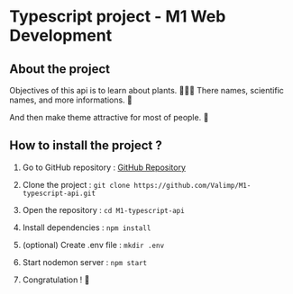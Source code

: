 # Typescript project - M1 Web Development

## About the project

Objectives of this api is to learn about plants. 🌱🫶🏻
There names, scientific names, and more informations. 🔬

And then make theme attractive for most of people. 🧲

## How to install the project ?

1. Go to GitHub repository : [GitHub Repository](https://github.com/Valimp/M1-typescript-api)

2. Clone the project : `git clone https://github.com/Valimp/M1-typescript-api.git`

3. Open the repository : `cd M1-typescript-api`

3. Install dependencies : `npm install`

4. (optional) Create .env file : `mkdir .env`

5. Start nodemon server : `npm start`

6. Congratulation ! 🎇
